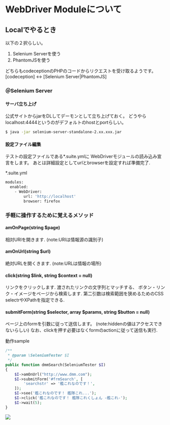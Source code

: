 # WebDriver Moduleについて
## Localでやるとき
以下の２択らしい。

1. Selenium Serverを使う
1. PhantomJSを使う

どちらもcodeceptionのPHPのコードからリクエストを受け取るようです。
[codeception] <-> [Selenium Server|PhantomJS]

### ＠Selenium Server

#### サーバ立ち上げ
公式サイトからjarをDLしてデーモンとして立ち上げておく。
どうやらlocalhost:4444というのがデフォルトのhostとportらしい。

```bash
$ java -jar selenium-server-standalone-2.xx.xxx.jar
```

#### 設定ファイル編集
テストの設定ファイルである*.suite.ymlに
WebDriverモジュールの読み込み宣言をします。
あとは詳細設定としてurlとbrowserを設定すれば準備完了.

*.suite.yml
```bash
modules:
  enabled:
    - WebDriver:
        url: 'http://localhost'
        browser: firefox
```

### 手軽に操作するために覚えるメソッド

#### amOnPage(string $page)
相対URIを開きます.
(note:URIは情報源の識別子)

#### amOnUrl(string $url)
絶対URLを開くきます.
(note:URLは情報の場所)

#### click(string $link, string $context = null)
リンクをクリックします.
渡されたリンクの文字列とマッチする、
ボタン・リンク・イメージをページから検索します.
第二引数は検索範囲を狭めるためのCSS selectrやXPathを指定できる.

#### submitForm(string $selector, array $params, string $button = null)
ページ上のformを引数に従って送信します。
(note:hiddenの値はアクセスできないらしい)
なお、clickを押す必要はなくformのactionに従って送信も実行.

動作sample

```php
/**
 * @param \SeleniumTester $I
 */
public function dmmSearch(SeleniumTester $I)
{
    $I->amOnUrl("http://www.dmm.com");
    $I->submitForm('#frmSearch', [
        'searchstr' => '艦これなのです！',
    ]);
    $I->see('艦これなのです！ 艦隊これ...');
    $I->click('艦これなのです！ 艦隊これくしょん -艦これ-');
    $I->wait(5);
}
```

![](https://lh3.googleusercontent.com/-dxJijnmNlHQ/VtFo5nNl2TI/AAAAAAAAAkM/eUIbLmBn58I/s576-Ic42/9b57edecae52e52f6006975edd30d4d3.gif)
